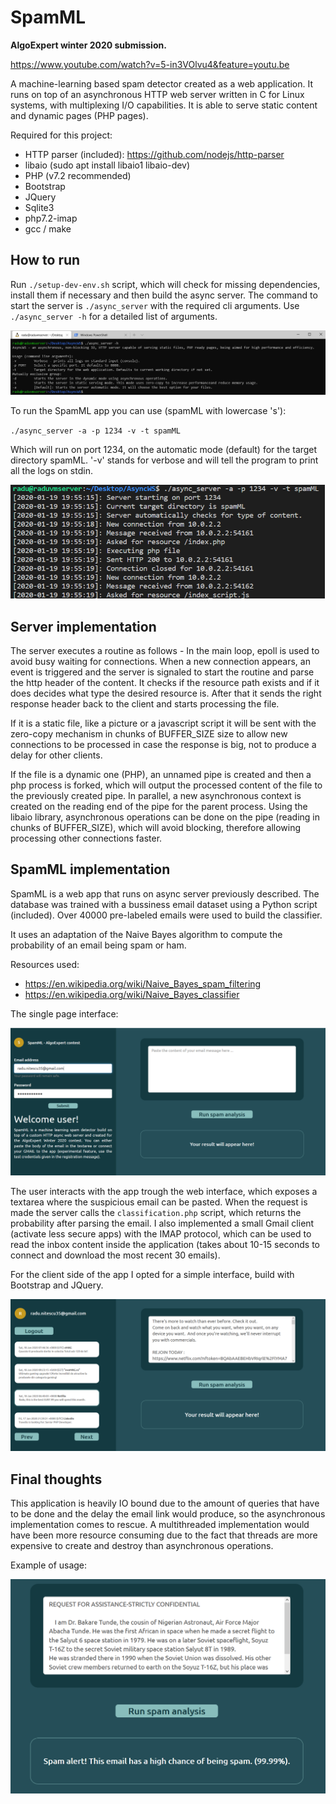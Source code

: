 # SpamML

**AlgoExpert winter 2020 submission.**

https://www.youtube.com/watch?v=5-in3VOlvu4&feature=youtu.be

A machine-learning based spam detector created as a web application.
It runs on top of an asynchronous HTTP web server written in C for Linux systems, with multiplexing I/O capabilities. It is able to serve static content and dynamic pages (PHP pages).

Required for this project:
- HTTP parser (included): https://github.com/nodejs/http-parser
- libaio (sudo apt install libaio1 libaio-dev)
- PHP (v7.2 recommended)
- Bootstrap
- JQuery
- Sqlite3
- php7.2-imap
- gcc / make

## How to run
Run `./setup-dev-env.sh` script, which will check for missing dependencies, install them if necessary and then build the async server. The command to start the server is `./async_server` with the required cli arguments. Use `./async_server -h` for a detailed list of arguments.

![Help option](https://github.com/Nurckye/SpamML/blob/master/presentation_images/AWS_help.png)

To run the SpamML app you can use (spamML with lowercase 's'):

`./async_server -a -p 1234 -v -t spamML`

Which will run on port 1234, on the automatic mode (default) for the target directory spamML. '-v' stands for verbose and will tell the program to print all the logs on stdin.

![Logs](https://github.com/Nurckye/SpamML/blob/master/presentation_images/AWS_logs.png)

## Server implementation
The server executes a routine as follows - In the main loop, epoll is used to avoid busy waiting for connections. When a new connection appears, an event is triggered and the server is signaled to start the routine and parse the http header of the content. It checks if the resource path exists and if it does decides what type the desired resource is. After that it sends the right response header back to the client and starts processing the file. 

If it is a static file, like a picture or a javascript script it will be sent with the zero-copy mechanism in chunks of BUFFER_SIZE size to allow new connections to be processed in case the response is big, not to produce a delay for other clients. 

If the file is a dynamic one (PHP), an unnamed pipe is created and then a php process is forked, which will output the processed content of the file to the previously created pipe. In parallel, a new asynchronous context is created on the reading end of the pipe for the parent process. Using the libaio library, asynchronous operations can be done on the pipe (reading in chunks of BUFFER_SIZE), which will avoid blocking, therefore allowing processing other connections faster. 

## SpamML implementation 
SpamML is a web app that runs on async server previously described. The database was trained with a bussiness email dataset using a Python script (included). Over 40000 pre-labeled emails were used to build the classifier. 

It uses an adaptation of the Naive Bayes algorithm to compute the probability of an email being spam or ham.

Resources used:
- https://en.wikipedia.org/wiki/Naive_Bayes_spam_filtering
- https://en.wikipedia.org/wiki/Naive_Bayes_classifier

The single page interface: 


![InterfaceNotLogged](https://github.com/Nurckye/SpamML/blob/master/presentation_images/AWS_interface2.png)

The user interacts with the app trough the web interface, which exposes a textarea where the suspicious email can be pasted. When the request is made the server calls the `classification.php` script, which returns the probability after parsing the email. 
I also implemented a small Gmail client (activate less secure apps) with the IMAP protocol, which can be used to read the inbox content inside the application (takes about 10-15 seconds to connect and download the most recent 30 emails). 

For the client side of the app I opted for a simple interface, build with Bootstrap and JQuery.

![InterfaceLogged](https://github.com/Nurckye/SpamML/blob/master/presentation_images/AWS_interface.png)

## Final thoughts 

This application is heavily IO bound due to the amount of queries that have to be done and the delay the email link would produce, so the asynchronous implementation comes to rescue. A multithreaded implementation would have been more resource consuming due to the fact that threads are more expensive to create and destroy than asynchronous operations.

Example of usage:

![funEx](https://github.com/Nurckye/SpamML/blob/master/presentation_images/AWS_spamexample.png)
